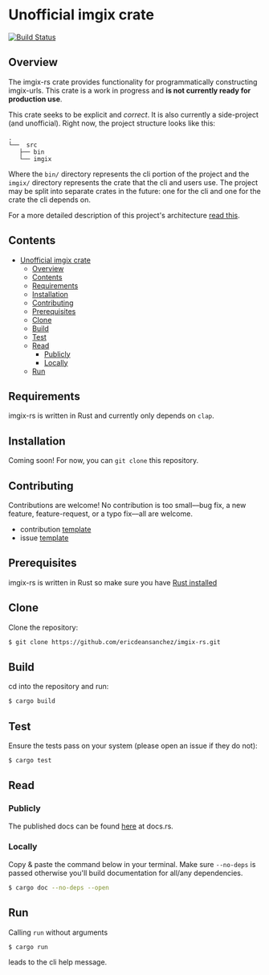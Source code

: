 # Unofficial imgix crate

[![Build Status](https://travis-ci.org/ericdeansanchez/imgix-rs.svg?branch=master)](https://travis-ci.org/ericdeansanchez/imgix-rs)

## Overview

The imgix-rs crate provides functionality for programmatically constructing imgix-urls. This crate is a work in progress and **is not currently ready for production use**.

This crate seeks to be explicit and _correct_. It is also currently a side-project (and unofficial). Right now, the project structure looks like this:
```text
.
└──  src
   ├── bin
   └── imgix
```

Where the `bin/` directory represents the cli portion of the project and the `imgix/` directory represents the crate that the cli and users use. The project may be split into separate crates in the future: one for the cli and one for the crate the cli depends on.

For a more detailed description of this project's architecture [read this](Architecture.md).

## Contents

- [Unofficial imgix crate](#unofficial-imgix-crate)
  - [Overview](#overview)
  - [Contents](#contents)
  - [Requirements](#requirements)
  - [Installation](#installation)
  - [Contributing](#contributing)
  - [Prerequisites](#prerequisites)
  - [Clone](#clone)
  - [Build](#build)
  - [Test](#test)
  - [Read](#read)
    - [Publicly](#publicly)
    - [Locally](#locally)
  - [Run](#run)

## Requirements

imgix-rs is written in Rust and currently only depends on `clap`.

## Installation

Coming soon! For now, you can `git clone` this repository.

## Contributing

Contributions are welcome! No contribution is too small––bug fix, a new feature, feature-request, or a typo fix––all are welcome.

* contribution [template]()
* issue [template]()

## Prerequisites

imgix-rs is written in Rust so make sure you have [Rust installed](https://www.rust-lang.org/tools/install.)


## Clone

Clone the repository:

```bash
$ git clone https://github.com/ericdeansanchez/imgix-rs.git
```

## Build

cd into the repository and run:

```bash
$ cargo build
```

## Test

Ensure the tests pass on your system (please open an issue if they do not):

```bash
$ cargo test
```

## Read

### Publicly 
The published docs can be found [here](https://docs.rs/imgix/0.1.0/imgix/struct.Url.html) at docs.rs.

### Locally
Copy & paste the command below in your terminal. Make sure `--no-deps` is passed otherwise you'll build documentation for all/any dependencies.

```bash
$ cargo doc --no-deps --open
```

## Run
Calling `run` without arguments
```bash
$ cargo run
```
leads to the cli help message.